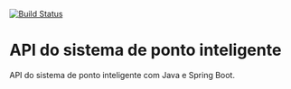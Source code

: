 [![Build Status](https://travis-ci.org/edujsz/ponto-inteligente-api.svg?branch=master)](https://travis-ci.org/edujsz/ponto-inteligente-api)

# API do sistema de ponto inteligente
API do sistema de ponto inteligente com Java e Spring Boot.
